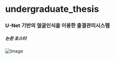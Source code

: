# undergraduate_thesis
### U-Net 기반의 얼굴인식을 이용한 출결관리시스템
##### 논문 포스터
![Image](https://github.com/user-attachments/assets/292f39b6-bc50-4669-bcf8-8ca730919906)